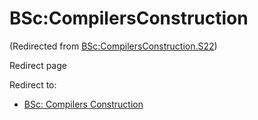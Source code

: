 






BSc:CompilersConstruction
=========================



(Redirected from [BSc:CompilersConstruction.S22](/index.php?title=BSc:CompilersConstruction.S22&redirect=no "BSc:CompilersConstruction.S22"))  

Redirect page


Redirect to:

* [BSc: Compilers Construction](/index.php/BSc:_Compilers_Construction "BSc: Compilers Construction")









